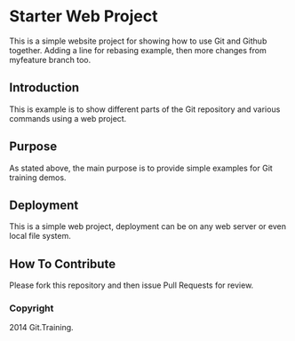 # Starter Web Project

This is a simple website project for
showing how to use Git and Github together. Adding a line for rebasing example, then
more changes from myfeature branch too.

## Introduction

This is example is to show different parts
of the Git repository and various commands
using a web project.

## Purpose

As stated above, the main purpose is to
provide simple examples for Git training
demos.

## Deployment

This is a simple web project, deployment 
can be on any web server or even local
file system.

## How To Contribute

Please fork this repository and then issue Pull Requests for
review.


### Copyright

2014 Git.Training.